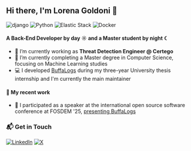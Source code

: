 ## Hi there, I'm Lorena Goldoni 👋

![django](https://img.shields.io/badge/django-Intermediate-darkgreen)
![Python](https://img.shields.io/badge/python-Intermediate-blue)
![Elastic Stack](https://img.shields.io/badge/ELK-Intermediate-yellow)
![Docker](https://img.shields.io/badge/docker-Intermediate-informational)

#### A Back-End Developer by day ☼ and a Master student by night ☾

* 🔭 I’m currently working as **Threat Detection Engineer @ Certego**
* 🌱 I’m currently completing a Master degree in Computer Science, focusing on Machine Learning studies
* 💻 I developed [BuffaLogs](https://github.com/certego/BuffaLogs) during my three-year University thesis internship and I'm currently the main maintainer

#### 🪷 My recent work
* 🎤 I participated as a speaker at the international open source software conference at FOSDEM '25, [presenting BuffaLogs](https://fosdem.org/2025/schedule/event/fosdem-2025-5623-an-overview-on-detecting-login-anomalies-with-buffalogs/)

### 📬 Get in Touch
[![LinkedIn](https://img.shields.io/badge/LinkedIn-0077B5?style=for-the-badge&logo=linkedin&logoColor=white)](https://www.linkedin.com/in/lorena-goldoni-69154418b/)
[![X](https://img.shields.io/badge/X-%23000000.svg?style=for-the-badge&logo=X&logoColor=white)](https://x.com/Lorygold_)
